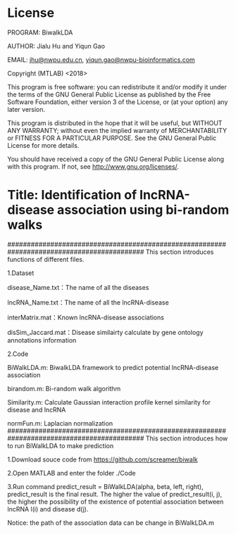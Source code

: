License
====================
PROGRAM: BiwalkLDA

AUTHOR: Jialu Hu and Yiqun Gao

EMAIL: jhu@nwpu.edu.cn, yiqun.gao@nwpu-bioinformatics.com

Copyright (MTLAB) <2018> 

This program is free software: you can redistribute it and/or modify it under the terms of the GNU General Public License as published by the Free Software Foundation, either version 3 of the License, or (at your option) any later version.

This program is distributed in the hope that it will be useful, but WITHOUT ANY WARRANTY; without even the implied warranty of MERCHANTABILITY or FITNESS FOR A PARTICULAR PURPOSE. See the GNU General Public License for more details.

You should have received a copy of the GNU General Public License along with this program. If not, see http://www.gnu.org/licenses/.

Title: Identification of lncRNA-disease association using bi-random walks
====================
###########################################################################################
This section introduces functions of different files. 

1.Dataset

disease_Name.txt：The name of all the diseases

lncRNA_Name.txt：The name of all the lncRNA-disease

interMatrix.mat：Known lncRNA-disease associations

disSim_Jaccard.mat：Disease similairty calculate by gene ontology annotations information

2.Code

BiWalkLDA.m: BiwalkLDA framework to predict potential lncRNA-disease association

birandom.m: Bi-random walk algorithm

Similarity.m: Calculate Gaussian interaction profile kernel similarity for disease and lncRNA

normFun.m: Laplacian normalization
###########################################################################################
This section introduces how to run BiWalkLDA to make prediction

1.Download souce code from https://github.com/screamer/biwalk

2.Open MATLAB and enter the folder ./Code

3.Run command predict_result = BiWalkLDA(alpha, beta, left, right), predict_result is the final result. The higher the value of predict_result(i, j), the higher the possibility of the existence of potential association between lncRNA l(i) and disease d(j).

Notice: the path of the association data can be change in BiWalkLDA.m 
